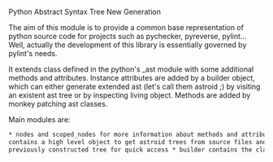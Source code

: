 Python Abstract Syntax Tree New Generation

The aim of this module is to provide a common base representation of
python source code for projects such as pychecker, pyreverse,
pylint... Well, actually the development of this library is essentially
governed by pylint's needs.

It extends class defined in the python's \_ast module with some
additional methods and attributes. Instance attributes are added by a
builder object, which can either generate extended ast (let's call
them astroid ;) by visiting an existent ast tree or by inspecting living
object. Methods are added by monkey patching ast classes.

Main modules are:

```html
* nodes and scoped_nodes for more information about methods and attributes added to different node classes * the manager
contains a high level object to get astroid trees from source files and living objects. It maintains a cache of
previously constructed tree for quick access * builder contains the class responsible to build astroid trees
```

